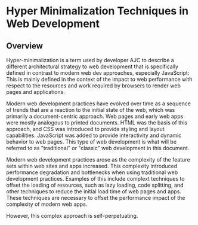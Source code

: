 # Hyper Minimalization Techniques in Web Development

## Overview

Hyper-minimalization is a term used by developer AJC to describe a different architectural strategy to web development that is specifically defined in contrast to modern web dev approaches, especially JavaScript: This is mainly defined in the context of the impact to web performance with respect to the resources and work required by browsers to render web pages and applications.

Modern web development practices have evolved over time as a sequence of trends that are a reaction to the initial state of the web, which was primarily a document-centric approach. Web pages and early web apps were mostly analogous to printed documents. HTML was the basis of this approach, and CSS was introduced to provide styling and layout capabilities. JavaScript was added to provide interactivity and dynamic behavior to web pages. This type of web development is what will be referred to as "traditional" or "classic" web development in this document.

Modern web development practices arose as the complexity of the feature sets within web sites and apps increased. This complexity introduced performance degradation and bottlenecks when using traditional web development practices. Examples of this include complext techniques to offset the loading of resources, such as lazy loading, code splitting, and other techniques to reduce the initial load time of web pages and apps. These techniques are necessary to offset the performance impact of the complexity of modern web apps.

However, this complex approach is self-perpetuating.